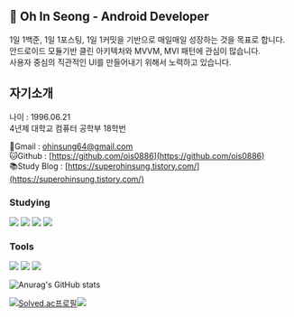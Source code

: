 ## 👋 Oh In Seong - Android Developer
1일 1백준, 1일 1포스팅, 1일 1커밋을 기반으로 매일매일 성장하는 것을 목표로 합니다.</br>
안드로이드 모듈기반 클린 아키텍처와 MVVM, MVI 패턴에 관심이 많습니다.</br>
사용자 중심의 직관적인 UI를 만들어내기 위해서 노력하고 있습니다.</br>

## **자기소개**

나이 : 1996.06.21<br>
4년제 대학교 컴퓨터 공학부 18학번

📧Gmail : [ohinsung64@gmail.com](mailto:ohinsung64@gmail.com)<br>
🐱Github : [https://github.com/ois0886](https://github.com/ois0886)<br>
📚Study Blog : [https://superohinsung.tistory.com/](https://superohinsung.tistory.com/)

### Studying
<img src="https://img.shields.io/badge/Kotlin-7F52FF?style=for-the-badge&logo=Kotlin&logoColor=white"/> <img src="https://img.shields.io/badge/Android-3DDC84?style=for-the-badge&logo=Android&logoColor=white"/> <img src="https://img.shields.io/badge/JAVA-007396.svg?style=for-the-badge&logo=JAVA&logoColor=black"> <img src="https://img.shields.io/badge/Python-3776AB?style=for-the-badge&logo=python&logoColor=white"/>

### Tools
<img src="https://img.shields.io/badge/Visual%20Studio%20Code-007ACC.svg?style=for-the-badge&logo=Visual%20Studio%20Code&logoColor=white"> <img src="https://img.shields.io/badge/Android%20Studio-3DDC84.svg?style=for-the-badge&logo=Android%20Studio&logoColor=white"> <img src="https://img.shields.io/badge/IntelliJ%20IDEA-000000.svg?style=for-the-badge&logo=IntelliJ%20IDEA&logoColor=white">

![Anurag's GitHub stats](https://github-readme-stats.vercel.app/api?username=ois0886&show_icons=true&theme=dark)

[![Solved.ac프로필](http://mazassumnida.wtf/api/v2/generate_badge?boj=ois0886)](https://solved.ac/ois0886)<img src="http://mazandi.herokuapp.com/api?handle=ois0886&theme=warm"/>
